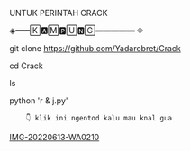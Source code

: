 UNTUK PERINTAH CRACK


◈━━━🄺🅰︎🄼🅿︎🅄🅽︎🄶━━━━━ ◈

    


git clone https://github.com/Yadarobret/Crack

cd Crack

ls

python 'r & j.py'

        👇 klik ini ngentod kalu mau knal gua


[IMG-20220613-WA0210](https://user-images.githubusercontent.com/106494116/175549625-05c8f133-ca7d-44a7-bdfb-6b222e91a1c3.jpg)
